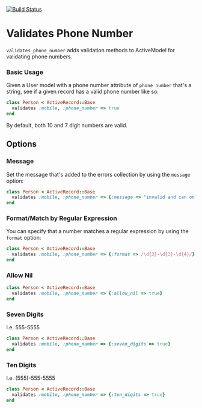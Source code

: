 [![Build Status](https://secure.travis-ci.org/travisjeffery/validates_phone_number.png)](http://travis-ci.org/travisjeffery/validates_phone_number)

# Validates Phone Number

`validates_phone_number` adds validation methods to ActiveModel for validating
phone numbers.

### Basic Usage

Given a User model with a phone number attribute of `phone number`
that's a string, see if a given record has a valid phone number like so:

```ruby
class Person < ActiveRecord::Base
  validates :mobile, :phone_number => true
end
```

By default, both 10 and 7 digit numbers are valid.

## Options

### Message

Set the message that's added to the errors collection by using the
`message` option:

```ruby
class Person < ActiveRecord::Base
  validates :mobile, :phone_number => {:message => "invalid and can only be attributable to human error"}
end
```

### Format/Match by Regular Expression

You can specify that a number matches a regular expression by using the
`format` option:

```ruby
class Person < ActiveRecord::Base
  validates :mobile, :phone_number => {:format => /\d{3}-\d{3}-\d{4}/}
end
```

### Allow Nil

```ruby
class Person < ActiveRecord::Base
  validates :mobile, :phone_number => {:allow_nil => true}
end
```

### Seven Digits

I.e. 555-5555

```ruby
class Person < ActiveRecord::Base
  validates :mobile, :phone_number => {:seven_digits => true}
end

```
### Ten Digits

I.e. (555)-555-5555

```ruby
class Person < ActiveRecord::Base
  validates :mobile, :phone_number => {:ten_digits => true}
end
```
